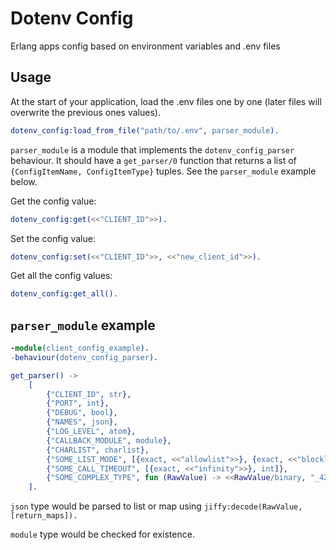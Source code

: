 # Dotenv Config

Erlang apps config based on environment variables and .env files

## Usage

At the start of your application, load the .env files one by one (later files will overwrite the previous ones values).

```erlang
dotenv_config:load_from_file("path/to/.env", parser_module).
```

`parser_module` is a module that implements the `dotenv_config_parser` behaviour. It should have a `get_parser/0` function that returns a list of
`{ConfigItemName, ConfigItemType}` tuples. See the `parser_module` example below.

Get the config value:

```erlang
dotenv_config:get(<<"CLIENT_ID">>).
```

Set the config value:

```erlang
dotenv_config:set(<<"CLIENT_ID">>, <<"new_client_id">>).
```

Get all the config values:

```erlang
dotenv_config:get_all().
```

## `parser_module` example

```erlang
-module(client_config_example).
-behaviour(dotenv_config_parser).

get_parser() ->
    [
        {"CLIENT_ID", str},
        {"PORT", int},
        {"DEBUG", bool},
        {"NAMES", json},
        {"LOG_LEVEL", atom},
        {"CALLBACK_MODULE", module},
        {"CHARLIST", charlist},
        {"SOME_LIST_MODE", [{exact, <<"allowlist">>}, {exact, <<"blocklist">>}]},
        {"SOME_CALL_TIMEOUT", [{exact, <<"infinity">>}, int]},
        {"SOME_COMPLEX_TYPE", fun (RawValue) -> <<RawValue/binary, "_42">> end}
    ].
```

`json` type would be parsed to list or map using `jiffy:decode(RawValue, [return_maps]).`

`module` type would be checked for existence.
